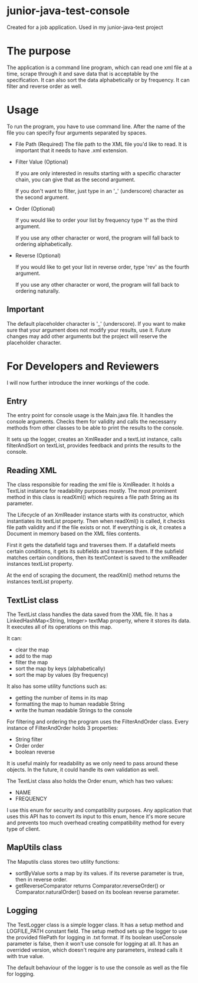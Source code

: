 # junior-java-test-console
Created for a job application. Used in my junior-java-test project

# The purpose
The application is a command line program, which can read one xml file at a time, scrape through it and save data that is acceptable by the specification. It can also sort the data alphabetically or by frequency. It can filter and reverse order as well.

# Usage
To run the program, you have to use command line. After the name of the file you can specify four arguments separated by spaces.

  * File Path (Required)
    The file path to the XML file you'd like to read. It is important that it needs to have .xml extension.
  * Filter Value (Optional)
     
     If you are only interested in results starting with a specific character chain, you can give that as the second argument.
     
     If you don't want to filter, just type in an '_' (underscore) character as the second argument.
  * Order (Optional)
    
    If you would like to order your list by frequency type 'f' as the third argument.
    
    If you use any other character or word, the program will fall back to ordering alphabetically.
  * Reverse (Optional)
  
    If you would like to get your list in reverse order, type 'rev' as the fourth argument.
    
    If you use any other character or word, the program will fall back to ordering naturally.
    
## Important
The default placeholder character is '_' (underscore). If you want to make sure that your argument does not modify your results, use it. Future changes may add other arguments but the project will reserve the placeholder character.

# For Developers and Reviewers
I will now further introduce the inner workings of the code.

## Entry

The entry point for console usage is the Main.java file. It handles the console arguments. Checks them for validity and calls the necessarry methods from other classes to be able to print the results to the console.

It sets up the logger, creates an XmlReader and a textList instance, calls filterAndSort on textList, provides feedback and prints the results to the console.

## Reading XML

The class responsible for reading the xml file is XmlReader. It holds a TextList instance for readability purposes mostly. The most prominent method in this class is readXml() which requires a file path String as its parameter.

The Lifecycle of an XmlReader instance starts with its constructor, which instantiates its textList property. Then when readXml() is called, it checks file path validity and if the file exists or not. If everything is ok, it creates a Document in memory based on the XML files contents.

First it gets the datafield tags and traverses them. If a datafield meets certain conditions, it gets its subfields and traverses them. If the subfield matches certain conditions, then its textContext is saved to the xmlReader instances textList property.

At the end of scraping the document, the readXml() method returns the instances textList property.

## TextList class

The TextList class handles the data saved from the XML file. It has a LinkedHashMap<String, Integer> textMap property, where it stores its data. It executes all of its operations on this map.

It can:
 * clear the map
 * add to the map
 * filter the map
 * sort the map by keys (alphabetically)
 * sort the map by values (by frequency)
 
It also has some utility functions such as:
 * getting the number of items in its map
 * formatting the map to human readable String
 * write the human readable Strings to the console
 
For filtering and ordering the program uses the FilterAndOrder class. Every instance of FilterAndOrder holds 3 properties:
 * String filter
 * Order order
 * boolean reverse
 
It is useful mainly for readability as we only need to pass around these objects. In the future, it could handle its own validation as well.

The TextList class also holds the Order enum, which has two values:
 * NAME
 * FREQUENCY
 
I use this enum for security and compatibility purposes. Any application that uses this API has to convert its input to this enum, hence it's more secure and prevents too much overhead creating compatibility method for every type of client.

## MapUtils class

The Maputils class stores two utility functions:
 * sortByValue sorts a map by its values. if its reverse parameter is true, then in reverse order.
 * getReverseComparator returns Comparator.reverseOrder() or Comparator.naturalOrder() based on its boolean reverse parameter.
 
## Logging
 The TestLogger class is a simple logger class. It has a setup method and LOGFILE_PATH constant field. The setup method sets up the logger to use the provided filePath for logging in .txt format. If its boolean useConsole parameter is false, then it won't use console for logging at all. It has an overrided version, which doesn't require any parameters, instead calls it with true value.
 
 The default behaviour of the logger is to use the console as well as the file for logging.
